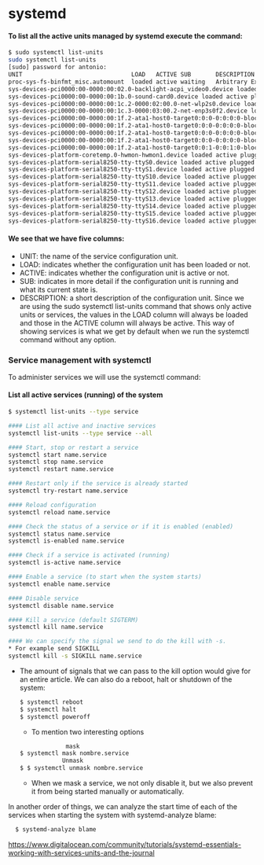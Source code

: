 # systemd

#### To list all the active units managed by systemd execute the command:
````bash
$ sudo systemctl list-units
sudo systemctl list-units
[sudo] password for antonio:        
UNIT                               LOAD   ACTIVE SUB       DESCRIPTION
proc-sys-fs-binfmt_misc.automount  loaded active waiting   Arbitrary Executable File Formats 
sys-devices-pci0000:00-0000:00:02.0-backlight-acpi_video0.device loaded active plugged   /sys
sys-devices-pci0000:00-0000:00:1b.0-sound-card0.device loaded active plugged   7 Series/C210 
sys-devices-pci0000:00-0000:00:1c.2-0000:02:00.0-net-wlp2s0.device loaded active plugged   Ce
sys-devices-pci0000:00-0000:00:1c.3-0000:03:00.2-net-enp3s0f2.device loaded active plugged   
sys-devices-pci0000:00-0000:00:1f.2-ata1-host0-target0:0:0-0:0:0:0-block-sda-sda1.device load
sys-devices-pci0000:00-0000:00:1f.2-ata1-host0-target0:0:0-0:0:0:0-block-sda-sda2.device load
sys-devices-pci0000:00-0000:00:1f.2-ata1-host0-target0:0:0-0:0:0:0-block-sda-sda5.device load
sys-devices-pci0000:00-0000:00:1f.2-ata1-host0-target0:0:0-0:0:0:0-block-sda.device loaded ac
sys-devices-pci0000:00-0000:00:1f.2-ata1-host0-target0:0:1-0:0:1:0-block-sr0.device loaded ac
sys-devices-platform-coretemp.0-hwmon-hwmon1.device loaded active plugged   /sys/devices/plat
sys-devices-platform-serial8250-tty-ttyS0.device loaded active plugged   /sys/devices/platfor
sys-devices-platform-serial8250-tty-ttyS1.device loaded active plugged   /sys/devices/platfor
sys-devices-platform-serial8250-tty-ttyS10.device loaded active plugged   /sys/devices/platfo
sys-devices-platform-serial8250-tty-ttyS11.device loaded active plugged   /sys/devices/platfo
sys-devices-platform-serial8250-tty-ttyS12.device loaded active plugged   /sys/devices/platfo
sys-devices-platform-serial8250-tty-ttyS13.device loaded active plugged   /sys/devices/platfo
sys-devices-platform-serial8250-tty-ttyS14.device loaded active plugged   /sys/devices/platfo
sys-devices-platform-serial8250-tty-ttyS15.device loaded active plugged   /sys/devices/platfo
sys-devices-platform-serial8250-tty-ttyS16.device loaded active plugged   /sys/devices/platfo

````
#### We see that we have five columns:

* UNIT: the name of the service configuration unit.
* LOAD: indicates whether the configuration unit has been loaded or not.
* ACTIVE: indicates whether the configuration unit is active or not.
* SUB: indicates in more detail if the configuration unit is running and what its current state is.
* DESCRIPTION: a short description of the configuration unit.
Since we are using the sudo systemctl list-units command that shows only active units or services, the values ​​in the LOAD column will always be loaded and those in the ACTIVE column will always be active. This way of showing services is what we get by default when we run the systemctl command without any option.

### Service management with systemctl
To administer services we will use the systemctl command:

#### List all active services (running) of the system
````bash
$ systemctl list-units --type service

#### List all active and inactive services
systemctl list-units --type service --all

#### Start, stop or restart a service
systemctl start name.service
systemctl stop name.service
systemctl restart name.service

#### Restart only if the service is already started
systemctl try-restart name.service

#### Reload configuration
systemctl reload name.service

#### Check the status of a service or if it is enabled (enabled)
systemctl status name.service
systemctl is-enabled name.service

#### Check if a service is activated (running)
systemctl is-active name.service

#### Enable a service (to start when the system starts)
systemctl enable name.service

#### Disable service
systemctl disable name.service

#### Kill a service (default SIGTERM)
systemctl kill name.service

#### We can specify the signal we send to do the kill with -s.
* For example send SIGKILL
systemctl kill -s SIGKILL name.service
````
* The amount of signals that we can pass to the kill option would give for an entire article.
  We can also do a reboot, halt or shutdown of the system:
  ````bash
  $ systemctl reboot 
  $ systemctl halt
  $ systemctl poweroff
  ````
  * To mention two interesting options
  
  ````bash
               mask
  $ systemctl mask nombre.service
              Unmask
  $ $ systemctl unmask nombre.service
  ````
  * When we mask a service, we not only disable it, but we also prevent it from being started manually or automatically.

In another order of things, we can analyze the start time of each of the services when starting the system with systemd-analyze blame:
````bash
  $ systemd-analyze blame
  ````
  https://www.digitalocean.com/community/tutorials/systemd-essentials-working-with-services-units-and-the-journal

 
 
